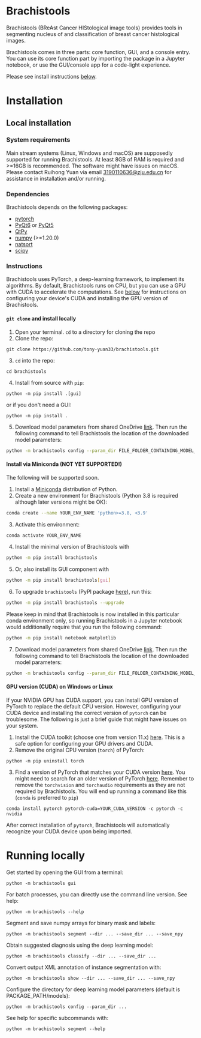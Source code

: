 # Brachistools

Brachistools (BReAst Cancer HIStological image tools) provides tools in segmenting nucleus of and classification of breast cancer histological images.

Brachistools comes in three parts: core function, GUI, and a console entry. You can use its core function part by importing the package in a Jupyter notebook, or use the GUI/console app for a code-light experience.

Please see install instructions [below](README.md/#Installation).

# Installation

## Local installation

### System requirements

Main stream systems (Linux, Windows and macOS) are supposedly supported for running Brachistools. At least 8GB of RAM is required and >=16GB is recommended. The software might have issues on macOS. Please contact Ruihong Yuan via email 3190110636@zju.edu.cn for assistance in installation and/or running.

### Dependencies
Brachistools depends on the following packages:
- [pytorch](https://pytorch.org/)
- [PyQt6](http://pyqt.sourceforge.net/Docs/PyQt6/) or [PyQt5](http://pyqt.sourceforge.net/Docs/PyQt5/)
- [QtPy](https://pypi.org/project/QtPy/)
- [numpy](http://www.numpy.org/) (>=1.20.0)
- [natsort](https://natsort.readthedocs.io/en/master/)
- [scipy](https://www.scipy.org/)

### Instructions

Brachistools uses PyTorch, a deep-learning framework, to implement its algorithms. By default, Brachistools runs on CPU, but you can use a GPU with CUDA to accelerate the computations. See [below](README.md#gpu-version-cuda-on-windows-or-linux) for instructions on configuring your device's CUDA and installing the GPU version of Brachistools.

#### `git clone` and install locally

1. Open your terminal. `cd` to a directory for cloning the repo
2. Clone the repo:
```shell
git clone https://github.com/tony-yuan33/brachistools.git
```
3. `cd` into the repo:
```shell
cd brachistools
```
4. Install from source with `pip`:
```shell
python -m pip install .[gui]
```
or if you don't need a GUI:
```shell
python -m pip install .
```
5. Download model parameters from shared OneDrive [link](https://zjuintl-my.sharepoint.com/:u:/g/personal/wenjun_20_intl_zju_edu_cn/EW3hFp7TASBJizvAAHAT0IAB49hWBWKFk_6ZDtLkzhaoUw). Then run the following command to tell Brachistools the location of the downloaded model parameters:
```sh
python -m brachistools config --param_dir FILE_FOLDER_CONTAINING_MODEL_PARAMS
```

#### Install via Miniconda (NOT YET SUPPORTED!)

The following will be supported soon.

1. Install a [Miniconda](https://docs.conda.io/projects/miniconda/en/latest/) distribution of Python.
2. Create a new environment for Brachistools (Python 3.8 is required although later versions might be OK):
```sh
conda create --name YOUR_ENV_NAME 'python>=3.8, <3.9'
```
3. Activate this environment:
```sh
conda activate YOUR_ENV_NAME
```
4. Install the minimal version of Brachistools with
```sh
python -m pip install brachistools
```
5. Or, also install its GUI component with
```sh
python -m pip install brachistools[gui]
```
6. To upgrade `brachistools` (PyPI package [here](https://pypi.org/project/brachistools)), run this:
```sh
python -m pip install brachistools --upgrade
```

Please keep in mind that Brachistools is now installed in this particular conda environment only, so running Brachistools in a Jupyter notebook would additionally require that you run the following command:
```sh
python -m pip install notebook matplotlib
```
7. Download model parameters from shared OneDrive [link](TBD). Then run the following command to tell Brachistools the location of the downloaded model parameters:
```sh
python -m brachistools config --param_dir FILE_FOLDER_CONTAINING_MODEL_PARAMS
```

#### GPU version (CUDA) on Windows or Linux

If your NVIDIA GPU has CUDA support, you can install GPU version of PyTorch to replace the default CPU version. However, configuring your CUDA device and installing the correct version of `pytorch` can be troublesome. The following is just a brief guide that might have issues on your system.

1. Install the CUDA toolkit (choose one from version 11.x) [here](https://developer.nvidia.com/cuda-toolkit-archive). This is a safe option for configuring your GPU drivers and CUDA.
2. Remove the original CPU version (`torch`) of PyTorch:
```shell
python -m pip uninstall torch
```
3. Find a version of PyTorch that matches your CUDA version [here](https://pytorch.org/get-started/locally/). You might need to search for an older version of PyTorch [here](https://pytorch.org/get-started/previous-versions/). Remember to remove the `torchvision` and `torchaudio` requirements as they are not required by Brachistools. You will end up running a command like this (`conda` is preferred to `pip`)
```shell
conda install pytorch pytorch-cuda=YOUR_CUDA_VERSION -c pytorch -c nvidia
```

After correct installation of `pytorch`, Brachistools will automatically recognize your CUDA device upon being imported.

# Running locally

Get started by opening the GUI from a terminal:
```shell
python -m brachistools gui
```

For batch processes, you can directly use the command line version. See help:
```shell
python -m brachistools --help
```

Segment and save numpy arrays for binary mask and labels:
```shell
python -m brachistools segment --dir ... --save_dir ... --save_npy
```

Obtain suggested diagnosis using the deep learning model:
```shell
python -m brachistools classify --dir ... --save_dir ...
```

Convert output XML annotation of instance segmentation with:
```shell
python -m brachistools show --dir ... --save_dir ... --save_npy
```

Configure the directory for deep learning model parameters (default is PACKAGE_PATH/models):
```shell
python -m brachistools config --param_dir ...
```

See help for specific subcommands with:
```shell
python -m brachistools segment --help
```
